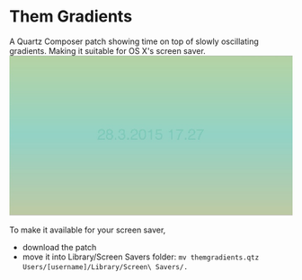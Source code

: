 # Them Gradients
A Quartz Composer patch showing time on top of slowly oscillating gradients.
Making it suitable for OS X's screen saver.
![Screenshot](screenshot.jpg "Screenshot")

To make it available for your screen saver,
* download the patch
* move it into Library/Screen Savers folder:
```mv themgradients.qtz Users/[username]/Library/Screen\ Savers/.```